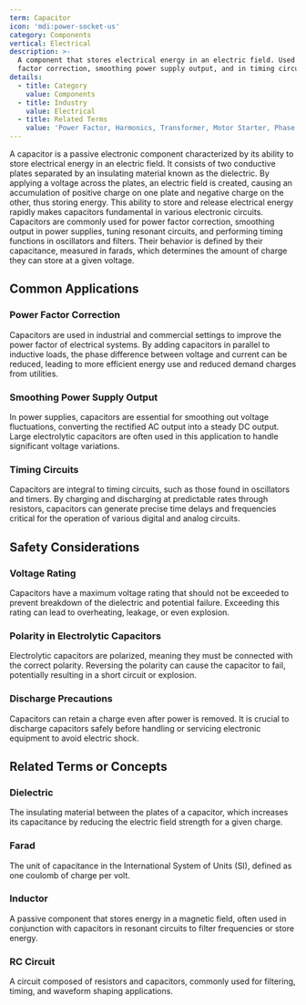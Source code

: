```yaml
---
term: Capacitor
icon: 'mdi:power-socket-us'
category: Components
vertical: Electrical
description: >-
  A component that stores electrical energy in an electric field. Used for power
  factor correction, smoothing power supply output, and in timing circuits.
details:
  - title: Category
    value: Components
  - title: Industry
    value: Electrical
  - title: Related Terms
    value: 'Power Factor, Harmonics, Transformer, Motor Starter, Phase'
---
```

A capacitor is a passive electronic component characterized by its ability to store electrical energy in an electric field. It consists of two conductive plates separated by an insulating material known as the dielectric. By applying a voltage across the plates, an electric field is created, causing an accumulation of positive charge on one plate and negative charge on the other, thus storing energy. This ability to store and release electrical energy rapidly makes capacitors fundamental in various electronic circuits. Capacitors are commonly used for power factor correction, smoothing output in power supplies, tuning resonant circuits, and performing timing functions in oscillators and filters. Their behavior is defined by their capacitance, measured in farads, which determines the amount of charge they can store at a given voltage.

## Common Applications

### Power Factor Correction
Capacitors are used in industrial and commercial settings to improve the power factor of electrical systems. By adding capacitors in parallel to inductive loads, the phase difference between voltage and current can be reduced, leading to more efficient energy use and reduced demand charges from utilities.

### Smoothing Power Supply Output
In power supplies, capacitors are essential for smoothing out voltage fluctuations, converting the rectified AC output into a steady DC output. Large electrolytic capacitors are often used in this application to handle significant voltage variations.

### Timing Circuits
Capacitors are integral to timing circuits, such as those found in oscillators and timers. By charging and discharging at predictable rates through resistors, capacitors can generate precise time delays and frequencies critical for the operation of various digital and analog circuits.

## Safety Considerations

### Voltage Rating
Capacitors have a maximum voltage rating that should not be exceeded to prevent breakdown of the dielectric and potential failure. Exceeding this rating can lead to overheating, leakage, or even explosion.

### Polarity in Electrolytic Capacitors
Electrolytic capacitors are polarized, meaning they must be connected with the correct polarity. Reversing the polarity can cause the capacitor to fail, potentially resulting in a short circuit or explosion.

### Discharge Precautions
Capacitors can retain a charge even after power is removed. It is crucial to discharge capacitors safely before handling or servicing electronic equipment to avoid electric shock.

## Related Terms or Concepts

### Dielectric
The insulating material between the plates of a capacitor, which increases its capacitance by reducing the electric field strength for a given charge.

### Farad
The unit of capacitance in the International System of Units (SI), defined as one coulomb of charge per volt.

### Inductor
A passive component that stores energy in a magnetic field, often used in conjunction with capacitors in resonant circuits to filter frequencies or store energy.

### RC Circuit
A circuit composed of resistors and capacitors, commonly used for filtering, timing, and waveform shaping applications.
